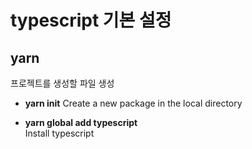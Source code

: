 # typescript 기본 설정

## yarn

프로젝트를 생성할 파일 생성  

- **yarn init** 
Create a new package in the local directory  
  
- **yarn global add typescript**  
Install typescript  

